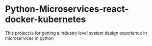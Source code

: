 # Python-Microservices-react-docker-kubernetes
This project is for getting a industry level system design experience in microservices in python
